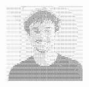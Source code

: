 <picture>
  <source media="(prefers-color-scheme: dark)" srcset="ascii-dark.png">
  <img src="ascii-light.png" alt="Niko Lorantos' Github Profile Art" width="200">
</picture>
